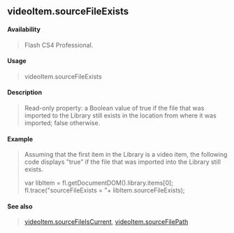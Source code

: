 ## videoItem.sourceFileExists

#### Availability

> Flash CS4 Professional.

#### Usage

> videoItem.sourceFileExists

#### Description

> Read-only property: a Boolean value of true if the file that was imported to the Library still exists in the location from where it was imported; false otherwise.

#### Example

> Assuming that the first item in the Library is a video item, the following code displays "true" if the file that was imported into the Library still exists.
>
> var libItem = fl.getDocumentDOM().library.items\[0\]; fl.trace("sourceFileExists = "+ libItem.sourceFileExists);

#### See also

> [videoItem.sourceFileIsCurrent](#videoItem.sourceFileIsCurrent), [videoItem.sourceFilePath](#_bookmark1147)

<span id="videoItem.sourceFileIsCurrent" class="anchor"></span>
